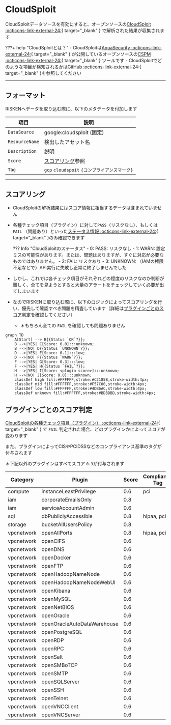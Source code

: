 # CloudSploit


CloudSploitデータソースを有効にすると、オープンソースの[CloudSploit :octicons-link-external-24:](https://github.com/aquasecurity/cloudsploit){ target="_blank" } で解析された結果が収集されます

???+ help "CloudSploitとは？"
    - CloudSploitは[AquaSecurity :octicons-link-external-24:](https://www.aquasec.com/){ target="_blank" } が公開しているオープンソースの[CSPM :octicons-link-external-24:](https://www.checkpoint.com/cyber-hub/cloud-security/what-is-cspm-cloud-security-posture-management/){ target="_blank" } ツールです
    - CloudSploitでどのような項目が検知されるかは[GitHub :octicons-link-external-24:](https://github.com/aquasecurity/cloudsploit/tree/master/plugins/google){ target="_blank" }を参照してください

---

## フォーマット

RISKENへデータを取り込む際に、以下のメタデータを付加します

| 項目            | 説明                                       |
| -------------- | ----------------------------------------- |
| `DataSource`   | google:cloudsploit (固定)                  |
| `ResourceName` | 検出したアセット名                           |
| `Description`  | 説明                                       |
| `Score`        | [スコアリング](/google/cloudsploit#_2)参照   |
| `Tag`          | `gcp` `cloudspoit` `{コンプライアンスマーク}` |

---

## スコアリング

- CloudSploitの解析結果にはスコア情報に相当するデータは含まれていません
- 各種チェック項目（プラグイン）に対して`PASS`（リスクなし）、もしくは `FAIL` （問題あり）といった[ステータス情報 :octicons-link-external-24:](https://github.com/aquasecurity/cloudsploit/blob/master/docs/writing-plugins.md#result-codes){ target="_blank" }のみ確認できます

    ??? Info "CloudSploitのステータス"
        - 0: PASS: リスクなし
        - 1: WARN: 設定ミスの可能性があります。または、問題はありますが、すぐに対応が必要なものではありません。
        - 2: FAIL: リスクあり
        - 3: UNKNOWN: （IAMの権限不足などで）API実行に失敗し正常に終了しませんでした

- しかし、これでは各チェック項目がそれぞれどの程度のリスクなのか判断が難しく、全てを見ようとすると大量のアラートをチェックしていく必要が出てしまいます
- なのでRISKENに取り込む際に、以下のロジックによってスコアリングを行い、優先して確認すべき問題を精査しています（詳細は[プラグインごとのスコア判定](/google/cloudsploit/#_3)を確認してください）
    - ＊もちろん全ての `FAIL` を確認しても問題ありません

```mermaid
graph TD
    A[Start] --> B{{Status `OK`?}};
    B -->|YES| C[Score: 0.0]:::unknown;
    B -->|NO| D{{Status `UNKNOWN`?}};
    D -->|YES| E[Score: 0.1]:::low;
    D -->|NO| F{{Status `WARN`?}};
    F -->|YES| G[Score: 0.3]:::low;
    F -->|YES| H{{Status `FAIL`?}};
    H -->|YES| I[Score: <plugin score>]:::unknown;
    H -->|NO| J[Score: 0.0]:::unknown;
    classDef high fill:#FFFFFF,stroke:#C2185B,stroke-width:4px;
    classDef mid fill:#FFFFFF,stroke:#F57C00,stroke-width:4px;
    classDef low fill:#FFFFFF,stroke:#4DB6AC,stroke-width:4px;
    classDef unknown fill:#FFFFFF,stroke:#BDBDBD,stroke-width:4px;
```

## プラグインごとのスコア判定

[CloudSploitの各種チェック項目（プラグイン） :octicons-link-external-24:](https://github.com/aquasecurity/cloudsploit/tree/master/plugins/google){ target="_blank" } で `FAIL` 判定された場合、どのプラグインかによってスコアが変わります

また、プラグインによってCISやPCIDSSなどのコンプライアンス基準のタグが付与されます

＊下記以外のプラグインはすべてスコア `0.3`が付与されます

|Category|Plugin|Score|Compliance Tag|
|---|---|---|---|
|compute|instanceLeastPrivilege|0.6|pci|
|iam|corporateEmailsOnly|0.8||
|iam|serviceAccountAdmin|0.6||
|sql|dbPubliclyAccessible|0.8|hipaa, pci|
|storage|bucketAllUsersPolicy|0.8||
|vpcnetwork|openAllPorts|0.8|hipaa, pci|
|vpcnetwork|openCIFS|0.6||
|vpcnetwork|openDNS|0.6||
|vpcnetwork|openDocker|0.6||
|vpcnetwork|openFTP|0.6||
|vpcnetwork|openHadoopNameNode|0.6||
|vpcnetwork|openHadoopNameNodeWebUI|0.6||
|vpcnetwork|openKibana|0.6||
|vpcnetwork|openMySQL|0.6||
|vpcnetwork|openNetBIOS|0.6||
|vpcnetwork|openOracle|0.6||
|vpcnetwork|openOracleAutoDataWarehouse|0.6||
|vpcnetwork|openPostgreSQL|0.6||
|vpcnetwork|openRDP|0.6||
|vpcnetwork|openRPC|0.6||
|vpcnetwork|openSalt|0.6||
|vpcnetwork|openSMBoTCP|0.6||
|vpcnetwork|openSMTP|0.6||
|vpcnetwork|openSQLServer|0.6||
|vpcnetwork|openSSH|0.6||
|vpcnetwork|openTelnet|0.6||
|vpcnetwork|openVNCClient|0.6||
|vpcnetwork|openVNCServer|0.6||
